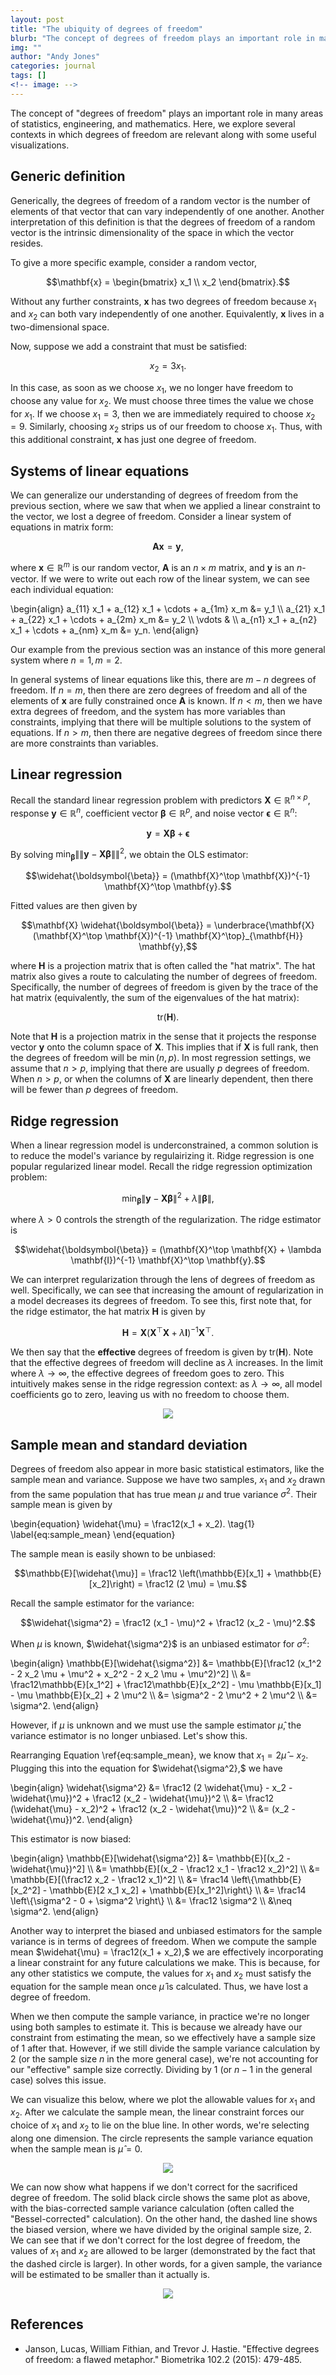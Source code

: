 ```yaml
---
layout: post
title: "The ubiquity of degrees of freedom"
blurb: "The concept of degrees of freedom plays an important role in many areas of statistics, engineering, and mathematics."
img: ""
author: "Andy Jones"
categories: journal
tags: []
<!-- image: -->
---
```


$$\DeclareMathOperator*{\argmin}{arg\,min}$$
$$\DeclareMathOperator*{\argmax}{arg\,max}$$

<style>
.column {
  float: left;
  width: 30%;
  padding: 5px;
}

/* Clear floats after image containers */
.row::after {
  content: "";
  clear: both;
  display: table;
}
</style>

The concept of "degrees of freedom" plays an important role in many areas of statistics, engineering, and mathematics. Here, we explore several contexts in which degrees of freedom are relevant along with some useful visualizations.

## Generic definition

Generically, the degrees of freedom of a random vector is the number of elements of that vector that can vary independently of one another. Another interpretation of this definition is that the degrees of freedom of a random vector is the intrinsic dimensionality of the space in which the vector resides.

To give a more specific example, consider a random vector,

$$\mathbf{x} = \begin{bmatrix} x_1 \\ x_2 \end{bmatrix}.$$

Without any further constraints, $\mathbf{x}$ has two degrees of freedom because $x_1$ and $x_2$ can both vary independently of one another. Equivalently, $\mathbf{x}$ lives in a two-dimensional space. 

Now, suppose we add a constraint that must be satisfied:

$$x_2 = 3 x_1.$$

In this case, as soon as we choose $x_1$, we no longer have freedom to choose any value for $x_2$. We must choose three times the value we chose for $x_1$. If we choose $x_1=3$, then we are immediately required to choose $x_2=9$. Similarly, choosing $x_2$ strips us of our freedom to choose $x_1$. Thus, with this additional constraint, $\mathbf{x}$ has just one degree of freedom.

## Systems of linear equations

We can generalize our understanding of degrees of freedom from the previous section, where we saw that when we applied a linear constraint to the vector, we lost a degree of freedom. Consider a linear system of equations in matrix form:

$$\mathbf{A}\mathbf{x} = \mathbf{y},$$

where $\mathbf{x} \in \mathbb{R}^m$ is our random vector, $\mathbf{A}$ is an $n \times m$ matrix, and $\mathbf{y}$ is an $n$-vector. If we were to write out each row of the linear system, we can see each individual equation:

\begin{align} a_{11} x_1 + a_{12} x_1 + \cdots + a_{1m} x_m &= y_1 \\\ a_{21} x_1 + a_{22} x_1 + \cdots + a_{2m} x_m &= y_2 \\\ \vdots & \\\ a_{n1} x_1 + a_{n2} x_1 + \cdots + a_{nm} x_m &= y_n. \end{align}

Our example from the previous section was an instance of this more general system where $n=1, m=2.$


In general systems of linear equations like this, there are $m - n$ degrees of freedom. If $n=m$, then there are zero degrees of freedom and all of the elements of $\mathbf{x}$ are fully constrained once $\mathbf{A}$ is known. If $n < m$, then we have extra degrees of freedom, and the system has more variables than constraints, implying that there will be multiple solutions to the system of equations. If $n > m$, then there are negative degrees of freedom since there are more constraints than variables.

## Linear regression

Recall the standard linear regression problem with predictors $\mathbf{X} \in \mathbb{R}^{n \times p},$ response $\mathbf{y} \in \mathbb{R}^n,$ coefficient vector $\boldsymbol{\beta} \in \mathbb{R}^p,$ and noise vector $\boldsymbol{\epsilon} \in \mathbb{R}^n:$

$$\mathbf{y} = \mathbf{X}\boldsymbol{\beta} + \boldsymbol{\epsilon}$$

By solving $\min_{\boldsymbol{\beta}} \|\|\mathbf{y} - \mathbf{X}\boldsymbol{\beta}\|\|^2,$ we obtain the OLS estimator:

$$\widehat{\boldsymbol{\beta}} = (\mathbf{X}^\top \mathbf{X})^{-1} \mathbf{X}^\top \mathbf{y}.$$

Fitted values are then given by

$$\mathbf{X} \widehat{\boldsymbol{\beta}} = \underbrace{\mathbf{X} (\mathbf{X}^\top \mathbf{X})^{-1} \mathbf{X}^\top}_{\mathbf{H}} \mathbf{y},$$

where $\mathbf{H}$ is a projection matrix that is often called the "hat matrix". The hat matrix also gives a route to calculating the number of degrees of freedom. Specifically, the number of degrees of freedom is given by the trace of the hat matrix (equivalently, the sum of the eigenvalues of the hat matrix):

$$\text{tr}(\mathbf{H}).$$

Note that $\mathbf{H}$ is a projection matrix in the sense that it projects the response vector $\mathbf{y}$ onto the column space of $\mathbf{X}.$ This implies that if $\mathbf{X}$ is full rank, then the degrees of freedom will be $\min(n, p).$ In most regression settings, we assume that $n > p,$ implying that there are usually $p$ degrees of freedom. When $n > p,$ or when the columns of $\mathbf{X}$ are linearly dependent, then there will be fewer than $p$ degrees of freedom.

## Ridge regression

When a linear regression model is underconstrained, a common solution is to reduce the model's variance by regulairizing it. Ridge regression is one popular regularized linear model. Recall the ridge regression optimization problem:

$$\min_{\boldsymbol{\beta}} \|\mathbf{y} - \mathbf{X}\boldsymbol{\beta}\|^2 + \lambda \|\boldsymbol{\beta}\|,$$

where $\lambda > 0$ controls the strength of the regularization. The ridge estimator is

$$\widehat{\boldsymbol{\beta}} = (\mathbf{X}^\top \mathbf{X} + \lambda \mathbf{I})^{-1} \mathbf{X}^\top \mathbf{y}.$$

We can interpret regularization through the lens of degrees of freedom as well. Specifically, we can see that increasing the amount of regularization in a model decreases its degrees of freedom. To see this, first note that, for the ridge estimator, the hat matrix $\mathbf{H}$ is given by

$$\mathbf{H} = \mathbf{X} (\mathbf{X}^\top \mathbf{X} + \lambda \mathbf{I})^{-1} \mathbf{X}^\top.$$

We then say that the **effective** degrees of freedom is given by $\text{tr}(\mathbf{H}).$ Note that the effective degrees of freedom will decline as $\lambda$ increases. In the limit where $\lambda \to \infty$, the effective degrees of freedom goes to zero. This intuitively makes sense in the ridge regression context: as $\lambda\to\infty,$ all model coefficients go to zero, leaving us with no freedom to choose them.

<center>
<figure>
  <img src="/assets/ridge_effective_dof.png">
  <figcaption><i></i></figcaption>
</figure>
</center>

<!-- ## Probability distributions -->

## Sample mean and standard deviation

Degrees of freedom also appear in more basic statistical estimators, like the sample mean and variance. Suppose we have two samples, $x_1$ and $x_2$ drawn from the same population that has true mean $\mu$ and true variance $\sigma^2.$ Their sample mean is given by

\begin{equation} \widehat{\mu} = \frac12(x_1 + x_2). \tag{1} \label{eq:sample_mean} \end{equation}

The sample mean is easily shown to be unbiased:

$$\mathbb{E}[\widehat{\mu}] = \frac12 \left(\mathbb{E}[x_1] + \mathbb{E}[x_2]\right) = \frac12 (2 \mu) = \mu.$$

Recall the sample estimator for the variance:

$$\widehat{\sigma^2} = \frac12 (x_1 - \mu)^2 + \frac12 (x_2 - \mu)^2.$$

When $\mu$ is known, $\widehat{\sigma^2}$ is an unbiased estimator for $\sigma^2$:

\begin{align} \mathbb{E}[\widehat{\sigma^2}] &= \mathbb{E}[\frac12 (x_1^2 - 2 x_2 \mu + \mu^2 + x_2^2 - 2 x_2 \mu + \mu^2)^2] \\\ &= \frac12\mathbb{E}[x_1^2] + \frac12\mathbb{E}[x_2^2] - \mu \mathbb{E}[x_1] - \mu \mathbb{E}[x_2] + 2 \mu^2 \\\ &= \sigma^2 - 2 \mu^2 + 2 \mu^2 \\\ &= \sigma^2. \end{align}

However, if $\mu$ is unknown and we must use the sample estimator $\widehat{\mu}$, the variance estimator is no longer unbiased. Let's show this. 

Rearranging Equation \ref{eq:sample_mean}, we know that $x_1 = 2 \widehat{\mu} - x_2.$ Plugging this into the equation for $\widehat{\sigma^2},$ we have

\begin{align} \widehat{\sigma^2} &= \frac12 (2 \widehat{\mu} - x_2 - \widehat{\mu})^2 + \frac12 (x_2 - \widehat{\mu})^2 \\\ &= \frac12 (\widehat{\mu} - x_2)^2 + \frac12 (x_2 - \widehat{\mu})^2 \\\ &= (x_2 - \widehat{\mu})^2. \end{align}

This estimator is now biased:

\begin{align} \mathbb{E}[\widehat{\sigma^2}] &= \mathbb{E}[(x_2 - \widehat{\mu})^2] \\\ &= \mathbb{E}[(x_2 - \frac12 x_1 - \frac12 x_2)^2] \\\ &= \mathbb{E}[(\frac12 x_2 - \frac12 x_1)^2] \\\ &= \frac14 \left\\{\mathbb{E}[x_2^2] - \mathbb{E}[2 x_1 x_2] + \mathbb{E}[x_1^2]\right\\} \\\ &= \frac14 \left\\{\sigma^2 - 0 + \sigma^2 \right\\} \\\ &= \frac12 \sigma^2 \\\ &\neq \sigma^2. \end{align}

Another way to interpret the biased and unbiased estimators for the sample variance is in terms of degrees of freedom. When we compute the sample mean $\widehat{\mu} = \frac12(x_1 + x_2),$ we are effectively incorporating a linear constraint for any future calculations we make. This is because, for any other statistics we compute, the values for $x_1$ and $x_2$ must satisfy the equation for the sample mean once $\widehat{\mu}$ is calculated. Thus, we have lost a degree of freedom. 

When we then compute the sample variance, in practice we're no longer using both samples to estimate it. This is because we already have our constraint from estimating the mean, so we effectively have a sample size of $1$ after that. However, if we still divide the sample variance calculation by $2$ (or the sample size $n$ in the more general case), we're not accounting for our "effective" sample size correctly. Dividing by $1$ (or $n - 1$ in the general case) solves this issue.

We can visualize this below, where we plot the allowable values for $x_1$ and $x_2$. After we calculate the sample mean, the linear constraint forces our choice of $x_1$ and $x_2$ to lie on the blue line. In other words, we're selecting along one dimension. The circle represents the sample variance equation when the sample mean is $\widehat{\mu} = 0.$

<center>
<figure>
  <img src="/assets/dof_mean_and_stddev.png">
  <figcaption><i></i></figcaption>
</figure>
</center>

We can now show what happens if we don't correct for the sacrificed degree of freedom. The solid black circle shows the same plot as above, with the bias-corrected sample variance calculation (often called the "Bessel-corrected" calculation). On the other hand, the dashed line shows the biased version, where we have divided by the original sample size, $2.$ We can see that if we don't correct for the lost degree of freedom, the values of $x_1$ and $x_2$ are allowed to be larger (demonstrated by the fact that the dashed circle is larger). In other words, for a given sample, the variance will be estimated to be smaller than it actually is.

<center>
<figure>
  <img src="/assets/dof_mean_and_stddev_bessel.png">
  <figcaption><i></i></figcaption>
</figure>
</center>

## References

- Janson, Lucas, William Fithian, and Trevor J. Hastie. "Effective degrees of freedom: a flawed metaphor." Biometrika 102.2 (2015): 479-485.



